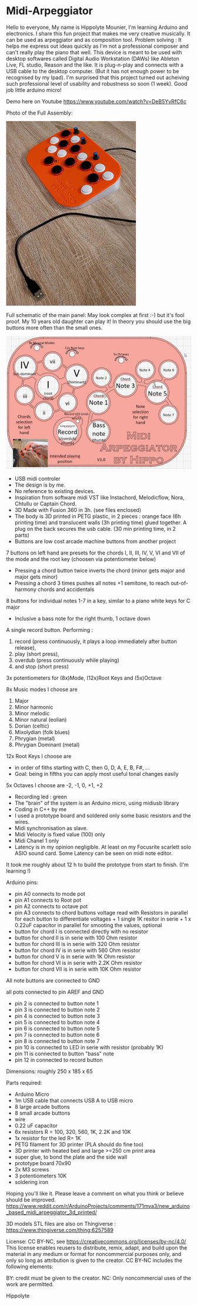# Midi-Arpeggiator

Hello to everyone, My name is Hippolyte Mounier, I'm learning Arduino and electronics.
I share this fun project that makes me very creative musically. 
It can be used as arpeggiator and as composition tool.
Problem solving : It helps me  express out ideas quickly as I'm not a professional composer and can't really play the piano that well.
This device is meant to be used with desktop softwares called Digital Audio Workstation (DAWs) like Ableton Live, FL studio, Reason and the like.
It is plug-n-play and connects with a USB cable to the desktop computer. (But it has not enough power to be recognised by my Ipad). I'm surprised that this project turned out acheiving such professional level of usability and robustness so soon (1 week). Good job little arduino micro!

Demo here on Youtube https://www.youtube.com/watch?v=DeB5YvRfC6c

Photo of the Full Assembly:

![full assembly](Media/fullAssemblySmall.jpg)

Full schematic of the main panel: May look complex at first :-) but it's fool proof. My 10 years old daughter can play it! In theory you should use the big buttons more often than the small ones.

![full assembly](Media/MainPanel.png)


+ USB midi controler
+ The design is by me. 
+ No reference to existing devices. 
+ Inspiration from software midi VST like Instachord, Melodicflow, Nora, Chtullu or Captain Chord.
+ 3D Made with Fusion 360 in 3h. (see files enclosed)
+ The body is 3D printed in PETG plastic, in 2 pieces : orange face (6h printing time) and translucent walls (3h printing time) glued together. A plug on the back secures the usb cable. (30 min printing time, in 2 parts)
+ Buttons are low cost arcade machine buttons from another project

7 buttons on left hand are presets for the chords I, II, III, IV, V, VI and VII of the mode and the root key (choosen via potentiometer below)
+  Pressing a chord button twice inverts the chord (minor gets major and major gets minor)
+  Pressing a chord 3 times pushes all notes +1 semitone, to reach out-of-harmony chords and accidentals

8 buttons for individual notes 1-7 in a key, similar to a piano white keys for C major
  + Inclusive a bass note for the right thumb, 1 octave down

A single record button. Performing :
  1. record (press continuously, it plays a loop immediately after button release), 
  2. play (short press), 
  3. overdub (press continuously while playing) 
  4. and stop (short press) 

3x potentiometers for (8x)Mode, (12x)Root Keys and (5x)Octave

8x Music modes I choose are 
  1. Major
  2. Minor harmonic
  3. Minor melodic
  4. Minor natural (eolian)
  5. Dorian (celtic)
  6. Mixolydian (folk blues)
  7. Phrygian (metal)
  8. Phrygian Dominant (metal)

12x Root Keys I choose are 
+    in order of fiths starting with C, then G, D, A, E, B, F#, ...
+  Goal: being in fifths you can apply most useful tonal changes easily    

5x Octaves I choose are 
    -2, -1, 0, +1, +2

+ Recording led : green
+ The "brain" of the system is an Arduino micro, using midiusb library
+ Coding in C++ by me
+ I used a prototype board and soldered only some basic resistors and the wires.
+ Midi synchronisation as slave. 
+ Midi Velocity is fixed value (100) only
+ Midi Chanel 1 only
+ Latency is in my opinion negligible. At least on my Focusrite scarlett solo ASIO sound card. Some Latency can be seen on midi note editor.

It took me roughly about 12 h to build the prototype from start to finish. (I'm learning !)

Arduino pins:
+ pin A0 connects to mode pot
+ pin A1 connects to Root pot
+ pin A2 connects to octave pot
+ pin A3 connects to chord buttons voltage read with Resistors in parallel for each button to differentiate voltages + 1 single 1K resitor in serie + 1 x 0.22uF capacitor in parallel for smooting the values, optional
+  button for chord I is connected directly with no resistor
+  button for chord II is in serie with 100 Ohm resistor
+  button for chord III is in serie with 320 Ohm resistor
+  button for chord IV is in serie with 560 Ohm resistor
+  button for chord V is in serie with 1K Ohm resistor
+  button for chord VI is in serie with 2.2K Ohm resistor
+  button for chord VII is in serie with 10K Ohm resistor

All note buttons are connected to GND

all pots connected to pin AREF and GND
+ pin 2 is connected to button note 1 
+ pin 3 is connected to button note 2
+ pin 4 is connected to button note 3
+ pin 5 is connected to button note 4
+ pin 6 is connected to button note 5
+ pin 7 is connected to button note 6
+ pin 8 is connected to button note 7
+ pin 10 is connected to LED in serie with resistor (probably 1K)
+ pin 11 is connected to button "bass" note
+ pin 12 in connected to record button

Dimensions: roughly 250 x 185 x 65

Parts required:
+ Arduino Micro
+ 1m USB cable that connects USB A to USB micro
+ 8 large arcade buttons
+ 8 small arcade buttons
+ wire
+ 0.22 uF capacitor
+ 6x resistors R = 100, 320, 560, 1K, 2.2K and 10K
+ 1x resistor for the led R= 1K
+ PETG filament for 3D printer (PLA should do fine too)
+ 3D printer with heated bed and large >=250 cm print area
+ super glue, to bond the plate and the side wall
+ prototype board 70x90
+ 2x M3 screws
+ 3 potentiometers 10K
+ soldering iron

Hoping you'll like it. Please leave a comment on what you think or believe should be improved.
https://www.reddit.com/r/ArduinoProjects/comments/171mva3/new_arduino_based_midi_arpeggiator_3d_printed/

3D models STL files are also on Thingiverse : 
https://www.thingiverse.com/thing:6257589

License: CC BY-NC, see https://creativecommons.org/licenses/by-nc/4.0/
This license enables reusers to distribute, remix, adapt, and build upon the material in any medium or format for noncommercial purposes only, and only so long as attribution is given to the creator. CC BY-NC includes the following elements:

 BY: credit must be given to the creator.
 NC: Only noncommercial uses of the work are permitted.

Hippolyte
